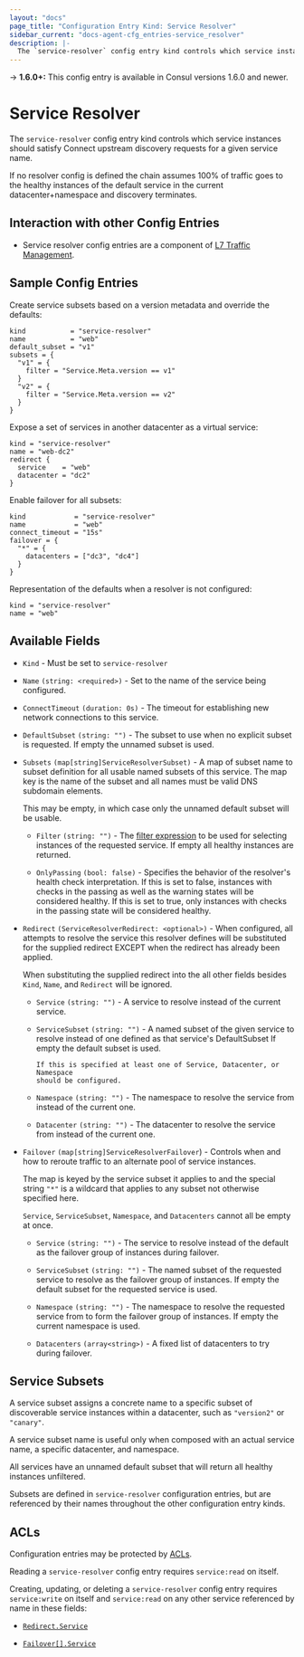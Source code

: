 ```yaml
---
layout: "docs"
page_title: "Configuration Entry Kind: Service Resolver"
sidebar_current: "docs-agent-cfg_entries-service_resolver"
description: |-
  The `service-resolver` config entry kind controls which service instances should satisfy Connect upstream discovery requests for a given service name.
---
```


-> **1.6.0+:**  This config entry is available in Consul versions 1.6.0 and newer.

# Service Resolver

The `service-resolver` config entry kind controls which service instances
should satisfy Connect upstream discovery requests for a given service name.

If no resolver config is defined the chain assumes 100% of traffic goes to the
healthy instances of the default service in the current datacenter+namespace
and discovery terminates.

## Interaction with other Config Entries

- Service resolver config entries are a component of [L7 Traffic
  Management](/docs/connect/l7-traffic-management.html).

## Sample Config Entries

Create service subsets based on a version metadata and override the defaults:

```hcl
kind           = "service-resolver"
name           = "web"
default_subset = "v1"
subsets = {
  "v1" = {
    filter = "Service.Meta.version == v1"
  }
  "v2" = {
    filter = "Service.Meta.version == v2"
  }
}
```

Expose a set of services in another datacenter as a virtual service:

```hcl
kind = "service-resolver"
name = "web-dc2"
redirect {
  service    = "web"
  datacenter = "dc2"
}
```

Enable failover for all subsets:

```hcl
kind            = "service-resolver"
name            = "web"
connect_timeout = "15s"
failover = {
  "*" = {
    datacenters = ["dc3", "dc4"]
  }
}
```

Representation of the defaults when a resolver is not configured:

```hcl
kind = "service-resolver"
name = "web"
```

## Available Fields

- `Kind` - Must be set to `service-resolver`

- `Name` `(string: <required>)` - Set to the name of the service being configured.

- `ConnectTimeout` `(duration: 0s)` - The timeout for establishing new network
  connections to this service.

- `DefaultSubset` `(string: "")` - The subset to use when no explicit subset is
  requested. If empty the unnamed subset is used.

- `Subsets` `(map[string]ServiceResolverSubset)` - A map of subset name to
  subset definition for all usable named subsets of this service. The map key
  is the name of the subset and all names must be valid DNS subdomain elements.

    This may be empty, in which case only the unnamed default subset will be
    usable.

  - `Filter` `(string: "")` - The 
    [filter expression](/api/features/filtering.html) to be used for selecting
    instances of the requested service. If empty all healthy instances are
    returned.

  - `OnlyPassing` `(bool: false)` - Specifies the behavior of the resolver's
    health check interpretation. If this is set to false, instances with checks
    in the passing as well as the warning states will be considered healthy. If
    this is set to true, only instances with checks in the passing state will
    be considered healthy.

- `Redirect` `(ServiceResolverRedirect: <optional>)` - When configured, all
  attempts to resolve the service this resolver defines will be substituted for
  the supplied redirect EXCEPT when the redirect has already been applied.

    When substituting the supplied redirect into the all other fields besides
    `Kind`, `Name`, and `Redirect` will be ignored.

  - `Service` `(string: "")` - A service to resolve instead of the current
    service.

  - `ServiceSubset` `(string: "")` - A named subset of the given service to
    resolve instead of one defined as that service's DefaultSubset If empty the
    default subset is used.

        If this is specified at least one of Service, Datacenter, or Namespace
        should be configured.

  - `Namespace` `(string: "")` - The namespace to resolve the service from
    instead of the current one.

  - `Datacenter` `(string: "")` - The datacenter to resolve the service from
    instead of the current one.

- `Failover` `(map[string]ServiceResolverFailover`) - Controls when and how to
  reroute traffic to an alternate pool of service instances.

    The map is keyed by the service subset it applies to and the special
    string `"*"` is a wildcard that applies to any subset not otherwise
    specified here.

    `Service`, `ServiceSubset`, `Namespace`, and `Datacenters` cannot all be
    empty at once.

  - `Service` `(string: "")` - The service to resolve instead of the default as
    the failover group of instances during failover.

  - `ServiceSubset` `(string: "")` - The named subset of the requested service
    to resolve as the failover group of instances. If empty the default subset
    for the requested service is used.

  - `Namespace` `(string: "")` - The namespace to resolve the requested service
    from to form the failover group of instances. If empty the current
    namespace is used.

  - `Datacenters` `(array<string>)` - A fixed list of datacenters to try during
    failover.

## Service Subsets

A service subset assigns a concrete name to a specific subset of discoverable
service instances within a datacenter, such as `"version2"` or `"canary"`.

A service subset name is useful only when composed with an actual service name,
a specific datacenter, and namespace.

All services have an unnamed default subset that will return all healthy
instances unfiltered.

Subsets are defined in `service-resolver` configuration entries, but are
referenced by their names throughout the other configuration entry kinds.

## ACLs

Configuration entries may be protected by
[ACLs](https://learn.hashicorp.com/consul/security-networking/production-acls).

Reading a `service-resolver` config entry requires `service:read` on itself.

Creating, updating, or deleting a `service-resolver` config entry requires
`service:write` on itself and `service:read` on any other service referenced by
name in these fields:

- [`Redirect.Service`](#service)

- [`Failover[].Service`](#service-1)

